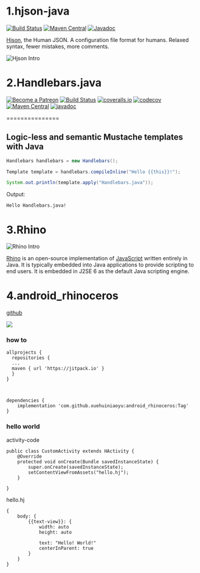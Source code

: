 # 1.hjson-java

[![Build Status](https://img.shields.io/travis/hjson/hjson-java.svg?style=flat-square)](http://travis-ci.org/hjson/hjson-java)
[![Maven Central](https://img.shields.io/maven-central/v/org.hjson/hjson.svg?style=flat-square)](http://search.maven.org/#search|ga|1|g%3A%22org.hjson%22%20a%3A%22hjson%22)
[![Javadoc](https://javadoc-emblem.rhcloud.com/doc/org.hjson/hjson/badge.svg?style=flat-square&color=blue)](http://www.javadoc.io/doc/org.hjson/hjson)

[Hjson](http://hjson.org), the Human JSON. A configuration file format for humans. Relaxed syntax, fewer mistakes, more comments.

![Hjson Intro](http://hjson.org/hjson1.gif)

# 2.Handlebars.java

[![Become a Patreon](https://img.shields.io/badge/patreon-donate-orange.svg)](https://patreon.com/edgarespina)
[![Build Status](https://travis-ci.org/jknack/handlebars.java.svg?branch=master)](https://travis-ci.org/jknack/handlebars.java)
[![coveralls.io](https://img.shields.io/coveralls/jknack/handlebars.java.svg)](https://coveralls.io/r/jknack/handlebars.java?branch=master)
[![codecov](https://codecov.io/gh/jknack/handlebars.java/branch/master/graph/badge.svg)](https://codecov.io/gh/jknack/handlebars.java)
[![Maven Central](https://maven-badges.herokuapp.com/maven-central/com.github.jknack/handlebars/badge.svg)](https://maven-badges.herokuapp.com/maven-central/com.github.jknack/handlebars)
[![javadoc](https://javadoc.io/badge/com.github.jknack/handlebars.svg)](https://javadoc.io/doc/com.github.jknack/handlebars)

===============
## Logic-less and semantic Mustache templates with Java

```java
Handlebars handlebars = new Handlebars();

Template template = handlebars.compileInline("Hello {{this}}!");

System.out.println(template.apply("Handlebars.java"));
```

Output:
```
Hello Handlebars.java!
```

# 3.Rhino
![Rhino Intro](https://mdn.mozillademos.org/files/663/rhino.jpg)

[Rhino](https://developer.mozilla.org/zh-CN/docs/Mozilla/Projects/Rhino) is an open-source implementation of [JavaScript](https://developer.mozilla.org/en-US/docs/Web/JavaScript) written entirely in Java. It is typically embedded into Java applications to provide scripting to end users. It is embedded in J2SE 6 as the default Java scripting engine.

# 4.android_rhinoceros
[github](https://github.com/xuehuiniaoyu/android_rhinoceros)

![](logo.png)

### how to 
```
allprojects {
  repositories {
  ...
  maven { url 'https://jitpack.io' }
  }
}



dependencies {
	implementation 'com.github.xuehuiniaoyu:android_rhinoceros:Tag'
}
```

### hello world

activity-code
```
public class CustomActivity extends HActivity {
    @Override
    protected void onCreate(Bundle savedInstanceState) {
        super.onCreate(savedInstanceState);
        setContentViewFromAssets("hello.hj");
    }

}
```
hello.hj

```
{
    body: {
        {{text-view}}: {
            width: auto
            height: auto

            text: "Hello! World!"
            centerInParent: true
        }
    }
}
```